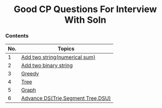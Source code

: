 
<h1 align="center">
    Good CP Questions For Interview With Soln 
 </h1>

 ### Contents  
 
| No. | Topics | 
| --- | --------- |
|1   | [Add two string(numerical sum)](https://github.com/anshajsharma/CP-Algorithms/blob/master/interview-prep/CPP%20Files/numerical_sum_of_strings.cpp) | 
|2   | [Add two binary string](https://github.com/anshajsharma/cp-nitjsr/blob/main/topics/DP.md) |
|3   | [Greedy](https://github.com/anshajsharma/cp-nitjsr/blob/main/topics/Greedy.md) |
|4   | [Tree](#) |
|5   | [Graph](https://github.com/anshajsharma/cp-nitjsr/blob/main/topics/Graph.md) |
|6   | [Advance DS(Trie,Segment Tree,DSU)](https://github.com/anshajsharma/cp-nitjsr/blob/main/topics/AdvancedDS.md) |
